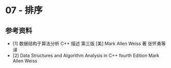 # 07 - 排序

## 参考资料

- [1] 数据结构于算法分析 C++ 描述 第三版 [美] Mark Allen Weiss 著 张怀勇等译
- [2] Data Structures and Algorithm Analysis in C++ fourth Edition Mark Allen Weiss
